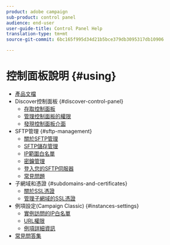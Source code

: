 ```yaml
---
product: adobe campaign
sub-product: control panel
audience: end-user
user-guide-title: Control Panel Help
translation-type: tm+mt
source-git-commit: 6bc165f995d34d21b5bce379db3095317db10906

---
```



# 控制面板說明 {#using}

+ [產品文檔](control-panel-home.md)
+ Discover控制面板 {#discover-control-panel}
   + [存取控制面板](discover/using/accessing-control-panel.md)
   + [管理控制面板的權限](discover/using/managing-permissions.md)
   + [發現控制面板介面](discover/using/discovering-the-interface.md)
+ SFTP管理 {#sftp-management}
   + [關於SFTP管理](sftp/using/about-sftp-management.md)
   + [SFTP儲存管理](sftp/using/sftp-storage-management.md)
   + [IP範圍白名單](sftp/using/ip-range-whitelisting.md)
   + [密鑰管理](sftp/using/key-management.md)
   + [登入您的SFTP伺服器](sftp/using/logging-into-sftp-server.md)
   + [常見問題](sftp/using/common-questions.md)
+ 子網域和憑證 {#subdomains-and-certificates}
   + [關於SSL憑證](subdomains-certificates/using/about-ssl-certificates.md)
   + [管理子網域的SSL憑證](subdomains-certificates/using/managing-ssl-certificates.md)
+ 例項設定(Campaign Classic) {#instances-settings}
   + [實例訪問的IP白名單](instances-settings/using/ip-whitelisting-instance-access.md)
   + [URL權限](instances-settings/using/url-permissions.md)
   + [例項詳細資訊](instances-settings/using/instance-details.md)
+ [常見問答集](faq.md)
